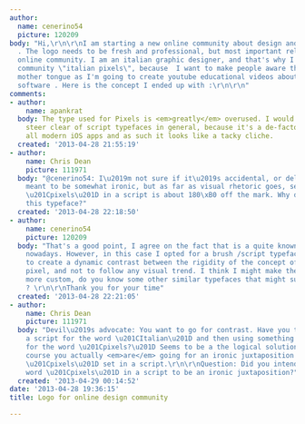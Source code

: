 ```yaml
---
author:
  name: cenerino54
  picture: 120209
body: "Hi,\r\n\r\nI am starting a new online community about design and software training
  . The logo needs to be fresh and professional, but most important relevant to this
  online community. I am an italian graphic designer, and that's why I called this
  community \"italian pixels\", because  I want to make people aware that I'm not
  mother tongue as I'm going to create youtube educational videos about design and
  software . Here is the concept I ended up with :\r\n\r\n"
comments:
- author:
    name: apankrat
  body: The type used for Pixels is <em>greatly</em> overused. I would also try and
    steer clear of script typefaces in general, because it's a de-facto choice for
    all modern iOS apps and as such it looks like a tacky cliche.
  created: '2013-04-28 21:55:19'
- author:
    name: Chris Dean
    picture: 111971
  body: "@cenerino54: I\u2019m not sure if it\u2019s accidental, or deliberate and
    meant to be somewhat ironic, but as far as visual rhetoric goes, setting the word
    \u201Cpixels\u201D in a script is about 180\xB0 off the mark. Why did you select
    this typeface?"
  created: '2013-04-28 22:18:50'
- author:
    name: cenerino54
    picture: 120209
  body: "That's a good point, I agree on the fact that is a quite known and used type
    nowadays. However, in this case I opted for a brush /script typeface in order
    to create a dynamic contrast between the rigidity of the concept of a squared
    pixel, and not to follow any visual trend. I think I might make the script even
    more custom, do you know some other similar typefaces that might suit the project
    ? \r\n\r\nThank you for your time"
  created: '2013-04-28 22:21:05'
- author:
    name: Chris Dean
    picture: 111971
  body: "Devil\u2019s advocate: You want to go for contrast. Have you thought of using
    a script for the word \u201CItalian\u201D and then using something more rigid
    for the word \u201Cpixels?\u201D Seems to be a the logical solution, unless of
    course you actually <em>are</em> going for an ironic juxtaposition of the word
    \u201Cpixels\u201D set in a script.\r\n\r\nQuestion: Did you intend setting the
    word \u201Cpixels\u201D in a script to be an ironic juxtaposition?"
  created: '2013-04-29 00:14:52'
date: '2013-04-28 19:36:15'
title: Logo for online design community

---
```

